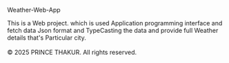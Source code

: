 Weather-Web-App

This is a Web project. which is used Application programming interface and fetch data Json format and TypeCasting the data and provide full Weather details that's Particular city.
<br>
<br>
© 2025 PRINCE THAKUR. All rights reserved.
